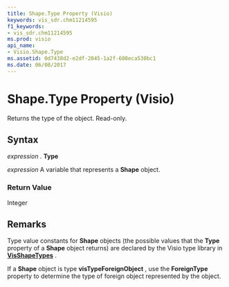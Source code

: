 ```yaml
---
title: Shape.Type Property (Visio)
keywords: vis_sdr.chm11214595
f1_keywords:
- vis_sdr.chm11214595
ms.prod: visio
api_name:
- Visio.Shape.Type
ms.assetid: 0d7438d2-e2df-2045-1a2f-608eca530bc1
ms.date: 06/08/2017
---
```



# Shape.Type Property (Visio)

Returns the type of the object. Read-only.


## Syntax

 _expression_ . **Type**

 _expression_ A variable that represents a **Shape** object.


### Return Value

Integer


## Remarks

Type value constants for **Shape** objects (the possible values that the **Type** property of a **Shape** object returns) are declared by the Visio type library in **[VisShapeTypes](visshapetypes-enumeration-visio.md)** .

If a **Shape** object is type **visTypeForeignObject** , use the **ForeignType** property to determine the type of foreign object represented by the object.



